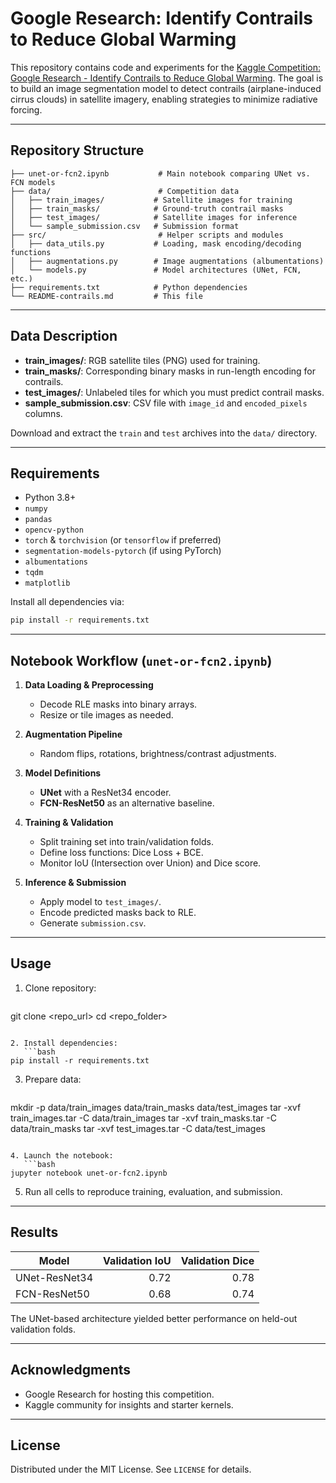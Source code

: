 # Google Research: Identify Contrails to Reduce Global Warming

This repository contains code and experiments for the [Kaggle Competition: Google Research - Identify Contrails to Reduce Global Warming](https://www.kaggle.com/competitions/google-research-identify-contrails-reduce-global-warming). The goal is to build an image segmentation model to detect contrails (airplane-induced cirrus clouds) in satellite imagery, enabling strategies to minimize radiative forcing.

---

## Repository Structure

```
├── unet-or-fcn2.ipynb           # Main notebook comparing UNet vs. FCN models
├── data/                        # Competition data
│   ├── train_images/           # Satellite images for training
│   ├── train_masks/            # Ground-truth contrail masks
│   ├── test_images/            # Satellite images for inference
│   └── sample_submission.csv   # Submission format
├── src/                         # Helper scripts and modules
│   ├── data_utils.py           # Loading, mask encoding/decoding functions
│   ├── augmentations.py        # Image augmentations (albumentations)
│   └── models.py               # Model architectures (UNet, FCN, etc.)
├── requirements.txt            # Python dependencies
└── README-contrails.md         # This file
```

---

## Data Description

* **train\_images/**: RGB satellite tiles (PNG) used for training.
* **train\_masks/**: Corresponding binary masks in run-length encoding for contrails.
* **test\_images/**: Unlabeled tiles for which you must predict contrail masks.
* **sample\_submission.csv**: CSV file with `image_id` and `encoded_pixels` columns.

Download and extract the `train` and `test` archives into the `data/` directory.

---

## Requirements

* Python 3.8+
* `numpy`
* `pandas`
* `opencv-python`
* `torch` & `torchvision` (or `tensorflow` if preferred)
* `segmentation-models-pytorch` (if using PyTorch)
* `albumentations`
* `tqdm`
* `matplotlib`

Install all dependencies via:

```bash
pip install -r requirements.txt
```

---

## Notebook Workflow (`unet-or-fcn2.ipynb`)

1. **Data Loading & Preprocessing**

   * Decode RLE masks into binary arrays.
   * Resize or tile images as needed.
2. **Augmentation Pipeline**

   * Random flips, rotations, brightness/contrast adjustments.
3. **Model Definitions**

   * **UNet** with a ResNet34 encoder.
   * **FCN-ResNet50** as an alternative baseline.
4. **Training & Validation**

   * Split training set into train/validation folds.
   * Define loss functions: Dice Loss + BCE.
   * Monitor IoU (Intersection over Union) and Dice score.
5. **Inference & Submission**

   * Apply model to `test_images/`.
   * Encode predicted masks back to RLE.
   * Generate `submission.csv`.

---

## Usage

1. Clone repository:

   ```bash
   ```

git clone \<repo\_url>
cd \<repo\_folder>

````

2. Install dependencies:
   ```bash
pip install -r requirements.txt
````

3. Prepare data:

   ```bash
   ```

mkdir -p data/train\_images data/train\_masks data/test\_images
tar -xvf train\_images.tar -C data/train\_images
tar -xvf train\_masks.tar -C data/train\_masks
tar -xvf test\_images.tar -C data/test\_images

````

4. Launch the notebook:
   ```bash
jupyter notebook unet-or-fcn2.ipynb
````

5. Run all cells to reproduce training, evaluation, and submission.

---

## Results

| Model         | Validation IoU | Validation Dice |
| ------------- | -------------: | --------------: |
| UNet-ResNet34 |           0.72 |            0.78 |
| FCN-ResNet50  |           0.68 |            0.74 |

The UNet-based architecture yielded better performance on held-out validation folds.

---

## Acknowledgments

* Google Research for hosting this competition.
* Kaggle community for insights and starter kernels.

---

## License

Distributed under the MIT License. See `LICENSE` for details.
